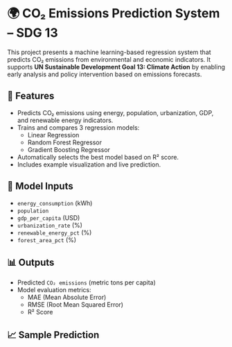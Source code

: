 # 🌍 CO₂ Emissions Prediction System – SDG 13

This project presents a machine learning-based regression system that predicts CO₂ emissions from environmental and economic indicators. It supports **UN Sustainable Development Goal 13: Climate Action** by enabling early analysis and policy intervention based on emissions forecasts.

## 📌 Features
- Predicts CO₂ emissions using energy, population, urbanization, GDP, and renewable energy indicators.
- Trains and compares 3 regression models:
  - Linear Regression
  - Random Forest Regressor
  - Gradient Boosting Regressor
- Automatically selects the best model based on R² score.
- Includes example visualization and live prediction.

## 🧠 Model Inputs
- `energy_consumption` (kWh)
- `population`
- `gdp_per_capita` (USD)
- `urbanization_rate` (%)
- `renewable_energy_pct` (%)
- `forest_area_pct` (%)

## 📊 Outputs
- Predicted `CO₂ emissions` (metric tons per capita)
- Model evaluation metrics:
  - MAE (Mean Absolute Error)
  - RMSE (Root Mean Squared Error)
  - R² Score

## 📈 Sample Prediction
